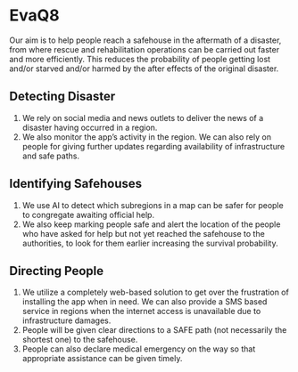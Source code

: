# EvaQ8


Our aim is to help people reach a safehouse in the aftermath of a disaster, from where rescue and rehabilitation operations can be carried out faster and more efficiently. This reduces the probability of people getting lost and/or starved and/or harmed by the after effects of the original disaster.


## Detecting Disaster
1. We rely on social media and news outlets to deliver the news of a disaster having occurred in a region.
2. We also monitor the app’s activity in the region. We can also rely on people for giving further updates regarding availability of infrastructure and safe paths.
## Identifying Safehouses
1. We use AI to detect which subregions in a map can be safer for people to congregate awaiting official help.
2. We also keep marking people safe and alert the location of the people who have asked for help but not yet reached the safehouse to the authorities, to look for them earlier increasing the survival probability.
## Directing People
1. We utilize a completely web-based solution to get over the frustration of installing the app when in need. We can also provide a SMS based service in regions when the internet access is unavailable due to infrastructure damages.
2. People will be given clear directions to a SAFE path (not necessarily the shortest one) to the safehouse. 
3. People can also declare medical emergency on the way so that appropriate assistance can be given timely.

